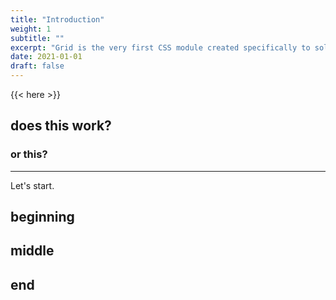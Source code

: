 ```yaml
---
title: "Introduction"
weight: 1
subtitle: ""
excerpt: "Grid is the very first CSS module created specifically to solve the layout problems we’ve all been hacking our way around for as long as we’ve been making websites."
date: 2021-01-01
draft: false
---
```


{{< here >}}


## does this work?

### or this?

---

Let's start.

## beginning

## middle

## end
